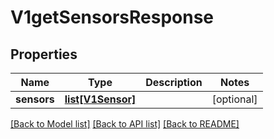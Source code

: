 # V1getSensorsResponse

## Properties
Name | Type | Description | Notes
------------ | ------------- | ------------- | -------------
**sensors** | [**list[V1Sensor]**](V1Sensor.md) |  | [optional] 

[[Back to Model list]](../README.md#documentation-for-models) [[Back to API list]](../README.md#documentation-for-api-endpoints) [[Back to README]](../README.md)


